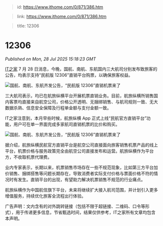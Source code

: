 > id: https://www.ithome.com/0/871/386.htm

> link: https://www.ithome.com/0/871/386.htm

> title: 12306

# 12306
_Published on Mon, 28 Jul 2025 15:18:23 GMT_

[IT之家](https://www.ithome.com/) 7 月 28 日消息，今晚，国航、南航、东航国内三大航司分别发布致旅客的公告，均表示支持“民航版 12306”直销平台购票，以确保旅客权益。

![](https://img.ithome.com/newsuploadfiles/2025/7/a0cdd7cb-ed69-4d1f-86bf-35147dcb3e66.jpg?x-bce-process=image/format,f_auto "国航、南航、东航齐发公告，“民航版 12306”直销机票来了")

三大航司表示，均已在航旅纵横平台开展机票直销业务。目前，航旅纵横所销售国内客票均直接来自航空公司，价格公开透明、无捆绑销售、与航司规则一致、无大数据杀熟、信息安全保障及行程单金额与支付金额一致。

IT之家注意到，本月早些时候，航旅纵横 App 正式上线“民航官方直销平台”功能，用户可在单一界面完成多家航司直销机票的比价和购买。

![](https://img.ithome.com/newsuploadfiles/2025/7/e6fd3c18-3a22-42ef-a4b2-b0f7111517cf.jpg?x-bce-process=image/format,f_auto "国航、南航、东航齐发公告，“民航版 12306”直销机票来了")

据介绍，航旅纵横民航官方直销平台是航空公司直接面向旅客销售机票产品的线上平台，机票价格与服务政策完全由航空公司直接发布和运营。航旅纵横作为平台方，不收取机票代理费。

业内专家表示，长期以来，机票销售市场存在一些不规范现象，比如第三方平台加价销售、捆绑搭售等问题长期存在，导致消费者实际支付价格与票面价格不符的情况时有发生。直销平台的出现，有望助力解决机票销售不规范的行业痛点。

航旅纵横作为中国航信旗下平台，未来将继续扩大接入航司范围，并计划引入更多增值服务，持续优化旅客全流程出行体验。

广告声明：文内含有的对外跳转链接（包括不限于超链接、二维码、口令等形式），用于传递更多信息，节省甄选时间，结果仅供参考，IT之家所有文章均包含本声明。
